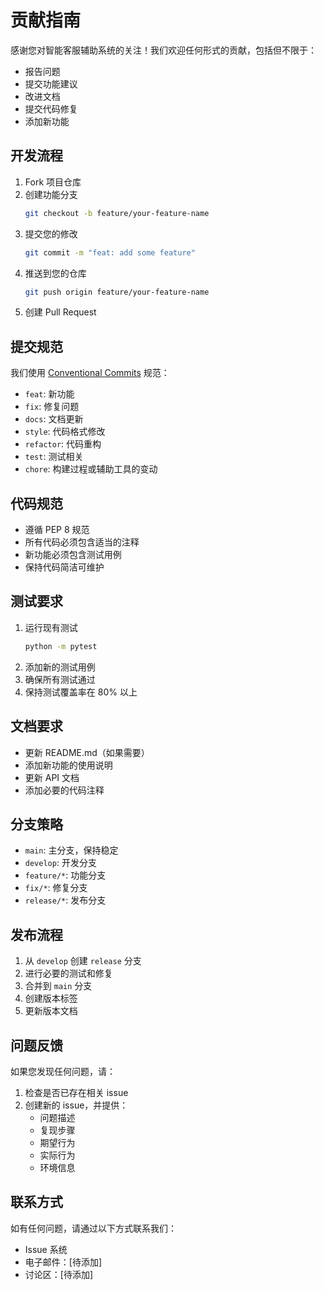 # 贡献指南

感谢您对智能客服辅助系统的关注！我们欢迎任何形式的贡献，包括但不限于：

- 报告问题
- 提交功能建议
- 改进文档
- 提交代码修复
- 添加新功能

## 开发流程

1. Fork 项目仓库
2. 创建功能分支
   ```bash
   git checkout -b feature/your-feature-name
   ```
3. 提交您的修改
   ```bash
   git commit -m "feat: add some feature"
   ```
4. 推送到您的仓库
   ```bash
   git push origin feature/your-feature-name
   ```
5. 创建 Pull Request

## 提交规范

我们使用 [Conventional Commits](https://www.conventionalcommits.org/) 规范：

- `feat`: 新功能
- `fix`: 修复问题
- `docs`: 文档更新
- `style`: 代码格式修改
- `refactor`: 代码重构
- `test`: 测试相关
- `chore`: 构建过程或辅助工具的变动

## 代码规范

- 遵循 PEP 8 规范
- 所有代码必须包含适当的注释
- 新功能必须包含测试用例
- 保持代码简洁可维护

## 测试要求

1. 运行现有测试
   ```bash
   python -m pytest
   ```
2. 添加新的测试用例
3. 确保所有测试通过
4. 保持测试覆盖率在 80% 以上

## 文档要求

- 更新 README.md（如果需要）
- 添加新功能的使用说明
- 更新 API 文档
- 添加必要的代码注释

## 分支策略

- `main`: 主分支，保持稳定
- `develop`: 开发分支
- `feature/*`: 功能分支
- `fix/*`: 修复分支
- `release/*`: 发布分支

## 发布流程

1. 从 `develop` 创建 `release` 分支
2. 进行必要的测试和修复
3. 合并到 `main` 分支
4. 创建版本标签
5. 更新版本文档

## 问题反馈

如果您发现任何问题，请：

1. 检查是否已存在相关 issue
2. 创建新的 issue，并提供：
   - 问题描述
   - 复现步骤
   - 期望行为
   - 实际行为
   - 环境信息

## 联系方式

如有任何问题，请通过以下方式联系我们：

- Issue 系统
- 电子邮件：[待添加]
- 讨论区：[待添加] 